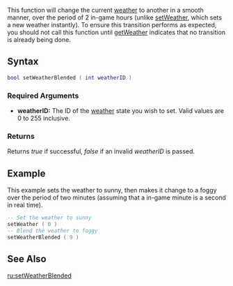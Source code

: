 This function will change the current [weather](/docs/weather.md "wikilink") to another in a smooth manner, over the period of 2 in-game hours (unlike [setWeather](/setWeather.md "wikilink"), which sets a new weather instantly). To ensure this transition performs as expected, you should not call this function until [getWeather](/getWeather.md "wikilink") indicates that no transition is already being done.

Syntax
------

``` lua
bool setWeatherBlended ( int weatherID )
```

### Required Arguments

-   **weatherID:** The ID of the [weather](/docs/weather.md "wikilink") state you wish to set. Valid values are 0 to 255 inclusive.

### Returns

Returns *true* if successful, *false* if an invalid *weatherID* is passed.

Example
-------

This example sets the weather to sunny, then makes it change to a foggy over the period of two minutes (assuming that a in-game minute is a second in real time).

``` lua
-- Set the weather to sunny
setWeather ( 0 )
-- Blend the weather to foggy
setWeatherBlended ( 9 )
```

See Also
--------

[ru:setWeatherBlended](/docs/ru:setWeatherBlended.md "wikilink")

